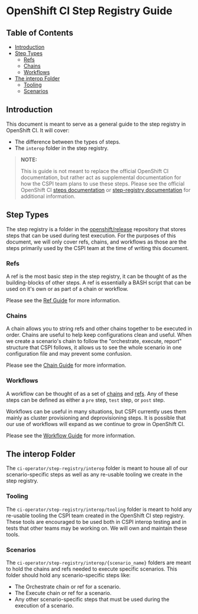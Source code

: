 # OpenShift CI Step Registry Guide<!-- omit from toc -->

## Table of Contents<!-- omit from toc -->
- [Introduction](#introduction)
- [Step Types](#step-types)
  - [Refs](#refs)
  - [Chains](#chains)
  - [Workflows](#workflows)
- [The interop Folder](#the-interop-folder)
  - [Tooling](#tooling)
  - [Scenarios](#scenarios)

## Introduction
This document is meant to serve as a general guide to the step registry in OpenShift CI. It will cover:
- The difference between the types of steps.
- The `interop` folder in the step registry.

> **NOTE:**
> 
> This is guide is not meant to replace the official OpenShift CI documentation, but rather act as supplemental documentation for how the CSPI team plans to use these steps. Please see the official OpenShift CI [ steps documentation](https://docs.ci.openshift.org/docs/architecture/ci-operator-internals/steps/) or [step-registry documentation](https://docs.ci.openshift.org/docs/architecture/step-registry/) for additional information.

## Step Types
The step registry is a folder in the [openshift/release](https://github.com/openshift/release) repository that stores steps that can be used during test execution. For the purposes of this document, we will only cover refs, chains, and workflows as those are the steps primarily used by the CSPI team at the time of writing this document.

### Refs
A ref is the most basic step in the step registry, it can be thought of as the building-blocks of other steps. A ref is essentially a BASH script that can be used on it's own or as part of a chain or workflow. 

Please see the [Ref Guide](Step_Registry_Ref_Guide.md) for more information.

### Chains
A chain allows you to string refs and other chains together to be executed in order. Chains are useful to help keep configurations clean and useful. When we create a scenario's chain to follow the "orchestrate, execute, report" structure that CSPI follows, it allows us to see the whole scenario in one configuration file and may prevent some confusion. 

Please see the [Chain Guide](Step_Registry_Chain_Guide.md) for more information.

### Workflows
A workflow can be thought of as a set of [chains](Step_Registry_Chain_Guide.md) and [refs](Step_Registry_Ref_Guide.md). Any of these steps can be defined as either a `pre` step, `test` step, or `post` step.

Workflows can be useful in many situations, but CSPI currently uses them mainly as cluster provisioning and deprovisioning steps. It is possible that our use of workflows will expand as we continue to grow in OpenShift CI.

Please see the [Workflow Guide](Step_Registry_Workflow_Guide.md) for more information.

## The interop Folder
The `ci-operator/step-registry/interop` folder is meant to house all of our scenario-specific steps as well as any re-usable tooling we create in the step registry.

### Tooling
The `ci-operator/step-registry/interop/tooling` folder is meant to hold any re-usable tooling the CSPI team created in the OpenShift CI step registry. These tools are encouraged to be used both in CSPI interop testing and in tests that other teams may be working on. We will own and maintain these tools.

### Scenarios
The `ci-operator/step-registry/interop/{scenario_name}` folders are meant to hold the chains and refs needed to execute specific scenarios. This folder should hold any scenario-specific steps like:

- The Orchestrate chain or ref for a scenario.
- The Execute chain or ref for a scenario.
- Any other scenario-specific steps that must be used during the execution of a scenario.